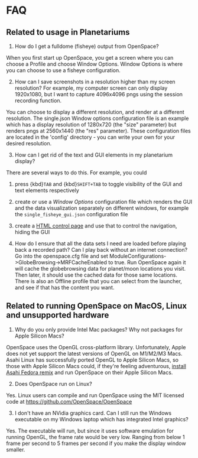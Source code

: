 # FAQ
## Related to usage in Planetariums
1. How do I get a fulldome (fisheye) output from OpenSpace?

When you first start up OpenSpace, you get a screen where you can choose a Profile and choose Window Options. Window Options is where you can choose to use a fisheye configuration. 

2. How can I save screenshots in a resolution higher than my screen resolution? For example, my computer screen can only display 1920x1080, but I want to capture 4096x4096 pngs using the session recording function.

You can choose to display a different resolution, and render at a different resolution. The single.json Window options configuration file is an example which has a display resolution of 1280x720 (the "size" parameter) but renders pngs at 2560x1440 (the "res" parameter). These configuration files are located in the 'config' directory - you can write your own for your desired resolution.

3. How can I get rid of the text and GUI elements in my planetarium display?

There are several ways to do this. For example, you could
  1. press {kbd}`TAB` and {kbd}`SHIFT+TAB` to toggle visibility of the GUI and text elements respectively
  1. create or use a _Window Options_ configuration file which renders the GUI and the data visualization separately on different windows, for example the `single_fisheye_gui.json` configuration file
  1. create a [HTML control page](/how-to/html-controls-setup) and use that to control the navigation, hiding the GUI

4. How do I ensure that all the data sets I need are loaded before playing back a recorded path? Can I play back without an internet connection?
Go into the openspace.cfg file and set ModuleConfigurations->GlobeBrowsing->MRFCacheEnabled to true. Run OpenSpace again it will cache the globebrowsing data for planet/moon locations you visit. Then later, it should use the cached data for those same locations. There is also an Offline profile that you can select from the launcher, and see if that has the content you want.

## Related to running OpenSpace on MacOS, Linux and unsupported hardware 
1. Why do you only provide Intel Mac packages? Why not packages for Apple Silicon Macs?

OpenSpace uses the OpenGL cross-platform library. Unfortunately, Apple does not yet support the latest versions of OpenGL on M1/M2/M3 Macs. Asahi Linux has successfully ported OpenGL to Apple Silicon Macs, so those with Apple Silicon Macs could, if they're feeling adventurous, [install Asahi Fedora remix](https://asahilinux.org/fedora/) and run OpenSpace on their Apple Silicon Macs.

2. Does OpenSpace run on Linux?

Yes. Linux users can compile and run OpenSpace using the MIT licensed code at https://github.com/OpenSpace/OpenSpace 

3. I don't have an NVidia graphics card. Can I still run the Windows executable on my Windows laptop which has integrated Intel graphics?

Yes. The executable will run, but since it uses software emulation for running OpenGL, the frame rate would be very low. Ranging from below 1 frame per second to 5 frames per second if you make the display window smaller. 
